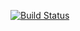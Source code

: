 [![Build Status](https://travis-ci.com/algoprog-is-hse/asio-example.svg?branch=main)](https://travis-ci.com/algoprog-is-hse/asio-example)